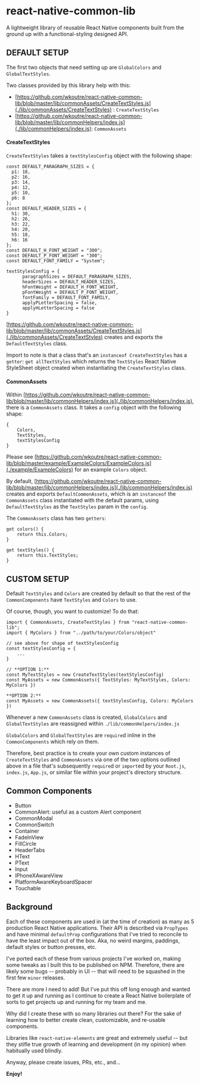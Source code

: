 # react-native-common-lib

A lightweight library of reusable React Native components built from the ground up with a functional-styling designed API.

## DEFAULT SETUP

The first two objects that need setting up are `GlobalColors` and `GlobalTextStyles`.

Two classes provided by this library help with this:

- [https://github.com/wkoutre/react-native-common-lib/blob/master/lib/commonAssets/CreateTextStyles.js](./lib/commonAssets/CreateTextStyles) : `CreateTextStyles`
- [https://github.com/wkoutre/react-native-common-lib/blob/master/lib/commonHelpers/index.js](./lib/commonHelpers/index.js): `CommonAssets`


#### CreateTextStyles

`CreateTextStyles` takes a `textStylesConfig` object with the following shape:

```
const DEFAULT_PARAGRAPH_SIZES = {
  p1: 18,
  p2: 16,
  p3: 14,
  p4: 12,
  p5: 10,
  p6: 8
};
const DEFAULT_HEADER_SIZES = {
  h1: 30,
  h2: 26,
  h3: 22,
  h4: 20,
  h5: 18,
  h6: 16
};
const DEFAULT_H_FONT_WEIGHT = "300";
const DEFAULT_P_FONT_WEIGHT = "300";
const DEFAULT_FONT_FAMILY = "System";
```

```
textStylesConfig = {
      paragraphSizes = DEFAULT_PARAGRAPH_SIZES,
      headerSizes = DEFAULT_HEADER_SIZES,
      hFontWeight = DEFAULT_H_FONT_WEIGHT,
      pFontWeight = DEFAULT_P_FONT_WEIGHT,
      fontFamily = DEFAULT_FONT_FAMILY,
      applyPLetterSpacing = false,
      applyHLetterSpacing = false
}
```

[https://github.com/wkoutre/react-native-common-lib/blob/master/lib/commonAssets/CreateTextStyles.js](./lib/commonAssets/CreateTextStyles) creates and exports the `DefaultTextStyles` class.

Import to note is that a class that's an `instanceof CreateTextStyles` has a `getter`: `get allTextStyles` which returns the `TextStyles` React Native StyleSheet object created when instantiating the `CreateTextStyles` class.

#### CommonAssets

Within [https://github.com/wkoutre/react-native-common-lib/blob/master/lib/commonHelpers/index.js](./lib/commonHelpers/index.js), there is a `CommonAssets` class. It takes a `config` object with the following shape:

```
{
    Colors,
    TextStyles,
    textStylesConfig
}
```

Please see [https://github.com/wkoutre/react-native-common-lib/blob/master/example/ExampleColors/ExampleColors.js](./example/ExampleColors) for an example `Colors` object.

By default, [https://github.com/wkoutre/react-native-common-lib/blob/master/lib/commonHelpers/index.js](./lib/commonHelpers/index.js) creates and exports `DefaultCommonAssets`, which is an `instanceof` the `CommonAssets` class instantiated with the default params, using `DefaultTextStyles` as the `TextStyles` param in the `config`.

The `CommonAssets` class has two `getters`:

```
get colors() {
    return this.Colors;
}

get textStyles() {
    return this.TextStyles;
}
```

## CUSTOM SETUP

Default `TextStyles` and `Colors` are created by default so that the rest of the `CommonComponents` have `TextStyles` and `Colors` to use.

Of course, though, you want to customize! To do that:

```
import { CommonAssets, CreateTextStyles } from "react-native-common-lib";
import { MyColors } from "../path/to/your/Colors/object"

// see above for shape of textStylesConfig
const textStylesConfig = {
    ...
}
```

```
// **OPTION 1:**
const MyTextStyles = new CreateTextStyles(textStylesConfig)
const MyAssets = new CommonAssets({ TextStyles: MyTextStyles, Colors: MyColors })
```

```
**OPTION 2:**
const MyAssets = new CommonAssets({ textStylesConfig, Colors: MyColors })
```

Whenever a new `CommonAssets` class is created, `GlobalColors` and `GlobalTextStyles` are reassigned within `./lib/commonHelpers/index.js`

`GlobalColors` and `GlobalTextStyles` are `require`d inline in the `CommonComponents` which rely on them.

Therefore, best practice is to create your own custom instances of `CreateTextStyles` and `CommonAssets` via one of the two options outlined above in a file that's subsequently `require`d or `import`ed by your `Root.js`, `index.js`, `App.js`, or similar file within your project's directory structure.

## Common Components

- Button
- CommonAlert: useful as a custom Alert component
- CommonModal
- CommonSwitch
- Container
- FadeInView
- FillCircle
- HeaderTabs
- HText
- PText
- Input
- IPhoneXAwareView
- PlatformAwareKeyboardSpacer
- Touchable


## Background

Each of these components are used in (at the time of creation) as many as 5 production React Native applications. Their API is described via `PropTypes` and have minimal `defaultProp` configurations that I've tried to reconcile to have the least impact out of the box. Aka, no weird margins, paddings, default styles or button presses, etc.

I've ported each of these from various projects I've worked on, making some tweaks as I built this to be published on NPM. Therefore, there are likely some bugs -- probably in UI -- that will need to be squashed in the first few `minor` releases.

There are more I need to add! But I've put this off long enough and wanted to get it up and running as I continue to create a React Native boilerplate of sorts to get projects up and running for my team and me.

Why did I create these with so many libraries out there?  For the sake of learning how to better create clean, customizable, and re-usable components.

Libraries like `react-native-elements` are great and extremely useful -- but they stifle true growth of learning and development (in my opinion) when habitually used blindly.

Anyway, please create issues, PRs, etc., and...

**Enjoy!**
